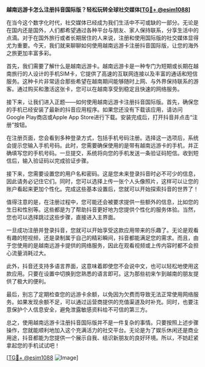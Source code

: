 **越南远游卡怎么注册抖音国际版？轻松玩转全球社交媒体[[TG💪+ @esim1088](https://t.me/s/esim1088)]**

在当今这个数字化时代，社交媒体已经成为我们生活中不可或缺的一部分。无论是在国内还是国外，人们都希望通过各种平台与朋友、家人保持联系，分享生活中的点滴。对于在国外旅行或者长期居住的人来说，注册和使用国际版的社交媒体显得尤为重要。今天，我们就来聊聊如何使用越南远游卡注册抖音国际版，让您的海外之旅更加丰富多彩。

首先，我们需要了解什么是越南远游卡。越南远游卡是一种专门为短期或长期在越南旅行的人设计的手机SIM卡，它提供了高速的互联网连接以及丰富的通话和短信服务。这种卡片非常适合那些希望在越南期间能够随时上网、与外界保持联系的游客。通过购买和激活这张卡，您可以在越南享受到稳定且快速的网络服务。

接下来，让我们进入正题——如何使用越南远游卡注册抖音国际版。首先，确保您的手机已经安装了最新的抖音应用程序。如果您还没有下载该应用，请访问Google Play商店或Apple App Store进行下载。安装完成后，打开抖音并点击“注册”按钮。

在注册页面，您会看到多种登录方式，包括手机号码注册。选择这一选项后，系统会提示您输入手机号码。此时，您需要确保使用的是带有越南远游卡的手机，并正确填写您的手机号码。一旦提交，系统将向您的手机发送一条验证码短信。收到短信后，输入验证码以完成验证步骤。

接下来，您需要设置您的用户名和密码。这是您未来登录抖音时必不可少的信息，因此请务必记住它们。同时，您可以选择上传一张个人头像照片，这样可以让您的账户看起来更加个性化。完成这些基本设置后，您就可以开始探索抖音的世界了！

值得注意的是，在注册过程中，您可能还会被要求提供一些额外的信息，比如您的生日和性别等。这些都是为了帮助抖音更好地为您提供个性化的服务体验。当然，您也可以选择跳过这些步骤，直接进入主界面。

一旦成功注册并登录抖音，您就可以开始享受这款应用带来的乐趣了。无论是观看有趣的短视频，还是录制属于自己的精彩瞬间，抖音都能满足您的需求。而且，由于您使用的是越南远游卡提供的网络服务，因此在观看视频或上传内容时都不会担心流量消耗过大。

此外，抖音还支持多语言界面，这意味着即使您不会说中文，也可以轻松地使用这款应用。只要在设置中切换到您熟悉的语言即可。这为那些初来乍到越南的朋友提供了极大的便利。

最后，别忘了定期检查您的远游卡余额，以免因为欠费而导致无法正常使用网络服务。如果发现余额不足，可以通过运营商提供的充值渠道及时补充。同时，也要注意保护个人信息安全，避免泄露敏感资料给不可信的第三方。

总之，使用越南远游卡注册抖音国际版并不是一件复杂的事情。只要按照上述步骤操作，您就能顺利地加入这个充满活力的社交平台。无论是为了娱乐休闲还是商业用途，抖音都能为您提供一个展示自我、结识新朋友的良好环境。所以，不妨赶紧拿起您的手机试试吧！

[[TG💪+ @esim1088](https://t.me/s/esim1088) ![Image](https://i.postimg.cc/4NQfJmqS/Snipaste-2025-05-13-00-14-12.png)]